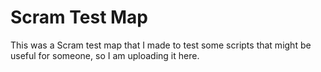 # Scram Test Map
 This was a Scram test map that I made to test some scripts that might be useful for someone, so I am uploading it here.
